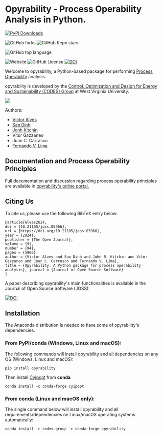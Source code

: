 # Opyrability - Process Operability Analysis in Python.

[![PyPI Downloads](https://static.pepy.tech/badge/opyrability)](https://pepy.tech/projects/opyrability)


![GitHub forks](https://img.shields.io/github/forks/codes-group/opyrability)
![GitHub Repo stars](https://img.shields.io/github/stars/codes-group/opyrability)


![GitHub top language](https://img.shields.io/github/languages/top/codes-group/opyrability)



![Website](https://img.shields.io/website?url=https%3A%2F%2Fcodes-group.github.io%2Fopyrability%2F)
![GitHub License](https://img.shields.io/github/license/codes-group/opyrability)
[![DOI](https://joss.theoj.org/papers/10.21105/joss.05966/status.svg)](https://doi.org/10.21105/joss.05966)


Welcome to opyrability, a Python-based package for performing [Process Operability](https://www.sciencedirect.com/science/article/pii/S1474667017338028) analysis.

opyrability is developed by the [Control, Optimization and Design for Energy and Sustainability (CODES) Group](https://fernandolima.faculty.wvu.edu/) at West Virginia University.

![](/docs/opyrability_overview.png)

Authors:
- [Victor Alves](https://github.com/victoraalves)
- [San Dinh](https://github.com/sanqdinh)
- [Jonh Kitchin](https://github.com/jkitchin)
- Vitor Gazzaneo
- Juan C. Carrasco
- [Fernando V. Lima](https://github.com/fvlima-codes)

## Documentation and Process Operability Principles

Full documentation and discussion regarding process operability principles are available in [opyrability's online portal.](https://codes-group.github.io/opyrability/)

## Citing Us

To cite us, please use the following BibTeX entry below:

```
@article{Alves2024, 
doi = {10.21105/joss.05966}, 
url = {https://doi.org/10.21105/joss.05966}, 
year = {2024}, 
publisher = {The Open Journal}, 
volume = {9}, 
number = {94}, 
pages = {5966}, 
author = {Victor Alves and San Dinh and John R. Kitchin and Vitor Gazzaneo and Juan C. Carrasco and Fernando V. Lima}, 
title = {Opyrability: A Python package for process operability analysis}, journal = {Journal of Open Source Software} 
}
```

A paper describing opyrability's main functionalities is available in the Journal of Open Source Software (JOSS):

[![DOI](https://joss.theoj.org/papers/10.21105/joss.05966/status.svg)](https://doi.org/10.21105/joss.05966)



## Installation

The Anaconda distribution is needed to have some of opyrability's dependencies.

### From PyPI/conda (Windows, Linux and macOS):

The following commands will install opyrability and all dependencies on any OS (Windows, Linux and macOS):

```console
pip install opyrability
```

Then install [Cyipopt](https://github.com/mechmotum/cyipopt) from **conda**:

```console
conda install -c conda-forge cyipopt
```

### From conda (Linux and macOS only):

The single command below will install opyrability and all requirements/dependencies on Linux/macOS  operating systems automatically:

```console
conda install -c codes-group -c conda-forge opyrability
```


